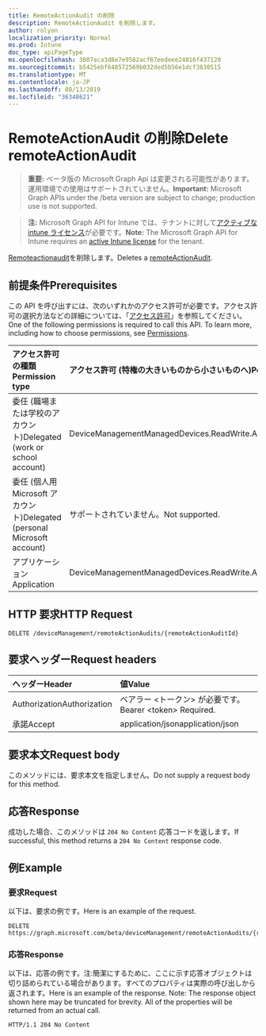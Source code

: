 ```yaml
---
title: RemoteActionAudit の削除
description: RemoteActionAudit を削除します。
author: rolyon
localization_priority: Normal
ms.prod: Intune
doc_type: apiPageType
ms.openlocfilehash: 3807aca3d8e7e9582acf67eedeee24816f437120
ms.sourcegitcommit: b5425ebf648572569b032ded5b56e1dcf3830515
ms.translationtype: MT
ms.contentlocale: ja-JP
ms.lasthandoff: 08/13/2019
ms.locfileid: "36348621"
---
```

# <a name="delete-remoteactionaudit"></a><span data-ttu-id="898a8-103">RemoteActionAudit の削除</span><span class="sxs-lookup"><span data-stu-id="898a8-103">Delete remoteActionAudit</span></span>

> <span data-ttu-id="898a8-104">**重要:** ベータ版の Microsoft Graph Api は変更される可能性があります。運用環境での使用はサポートされていません。</span><span class="sxs-lookup"><span data-stu-id="898a8-104">**Important:** Microsoft Graph APIs under the /beta version are subject to change; production use is not supported.</span></span>

> <span data-ttu-id="898a8-105">**注:** Microsoft Graph API for Intune では、テナントに対して[アクティブな intune ライセンス](https://go.microsoft.com/fwlink/?linkid=839381)が必要です。</span><span class="sxs-lookup"><span data-stu-id="898a8-105">**Note:** The Microsoft Graph API for Intune requires an [active Intune license](https://go.microsoft.com/fwlink/?linkid=839381) for the tenant.</span></span>

<span data-ttu-id="898a8-106">[Remoteactionaudit](../resources/intune-devices-remoteactionaudit.md)を削除します。</span><span class="sxs-lookup"><span data-stu-id="898a8-106">Deletes a [remoteActionAudit](../resources/intune-devices-remoteactionaudit.md).</span></span>

## <a name="prerequisites"></a><span data-ttu-id="898a8-107">前提条件</span><span class="sxs-lookup"><span data-stu-id="898a8-107">Prerequisites</span></span>
<span data-ttu-id="898a8-p101">この API を呼び出すには、次のいずれかのアクセス許可が必要です。アクセス許可の選択方法などの詳細については、「[アクセス許可](/graph/permissions-reference)」を参照してください。</span><span class="sxs-lookup"><span data-stu-id="898a8-p101">One of the following permissions is required to call this API. To learn more, including how to choose permissions, see [Permissions](/graph/permissions-reference).</span></span>

|<span data-ttu-id="898a8-110">アクセス許可の種類</span><span class="sxs-lookup"><span data-stu-id="898a8-110">Permission type</span></span>|<span data-ttu-id="898a8-111">アクセス許可 (特権の大きいものから小さいものへ)</span><span class="sxs-lookup"><span data-stu-id="898a8-111">Permissions (from most to least privileged)</span></span>|
|:---|:---|
|<span data-ttu-id="898a8-112">委任 (職場または学校のアカウント)</span><span class="sxs-lookup"><span data-stu-id="898a8-112">Delegated (work or school account)</span></span>|<span data-ttu-id="898a8-113">DeviceManagementManagedDevices.ReadWrite.All</span><span class="sxs-lookup"><span data-stu-id="898a8-113">DeviceManagementManagedDevices.ReadWrite.All</span></span>|
|<span data-ttu-id="898a8-114">委任 (個人用 Microsoft アカウント)</span><span class="sxs-lookup"><span data-stu-id="898a8-114">Delegated (personal Microsoft account)</span></span>|<span data-ttu-id="898a8-115">サポートされていません。</span><span class="sxs-lookup"><span data-stu-id="898a8-115">Not supported.</span></span>|
|<span data-ttu-id="898a8-116">アプリケーション</span><span class="sxs-lookup"><span data-stu-id="898a8-116">Application</span></span>|<span data-ttu-id="898a8-117">DeviceManagementManagedDevices.ReadWrite.All</span><span class="sxs-lookup"><span data-stu-id="898a8-117">DeviceManagementManagedDevices.ReadWrite.All</span></span>|

## <a name="http-request"></a><span data-ttu-id="898a8-118">HTTP 要求</span><span class="sxs-lookup"><span data-stu-id="898a8-118">HTTP Request</span></span>
<!-- {
  "blockType": "ignored"
}
-->
``` http
DELETE /deviceManagement/remoteActionAudits/{remoteActionAuditId}
```

## <a name="request-headers"></a><span data-ttu-id="898a8-119">要求ヘッダー</span><span class="sxs-lookup"><span data-stu-id="898a8-119">Request headers</span></span>
|<span data-ttu-id="898a8-120">ヘッダー</span><span class="sxs-lookup"><span data-stu-id="898a8-120">Header</span></span>|<span data-ttu-id="898a8-121">値</span><span class="sxs-lookup"><span data-stu-id="898a8-121">Value</span></span>|
|:---|:---|
|<span data-ttu-id="898a8-122">Authorization</span><span class="sxs-lookup"><span data-stu-id="898a8-122">Authorization</span></span>|<span data-ttu-id="898a8-123">ベアラー &lt;トークン&gt; が必要です。</span><span class="sxs-lookup"><span data-stu-id="898a8-123">Bearer &lt;token&gt; Required.</span></span>|
|<span data-ttu-id="898a8-124">承諾</span><span class="sxs-lookup"><span data-stu-id="898a8-124">Accept</span></span>|<span data-ttu-id="898a8-125">application/json</span><span class="sxs-lookup"><span data-stu-id="898a8-125">application/json</span></span>|

## <a name="request-body"></a><span data-ttu-id="898a8-126">要求本文</span><span class="sxs-lookup"><span data-stu-id="898a8-126">Request body</span></span>
<span data-ttu-id="898a8-127">このメソッドには、要求本文を指定しません。</span><span class="sxs-lookup"><span data-stu-id="898a8-127">Do not supply a request body for this method.</span></span>

## <a name="response"></a><span data-ttu-id="898a8-128">応答</span><span class="sxs-lookup"><span data-stu-id="898a8-128">Response</span></span>
<span data-ttu-id="898a8-129">成功した場合、このメソッドは `204 No Content` 応答コードを返します。</span><span class="sxs-lookup"><span data-stu-id="898a8-129">If successful, this method returns a `204 No Content` response code.</span></span>

## <a name="example"></a><span data-ttu-id="898a8-130">例</span><span class="sxs-lookup"><span data-stu-id="898a8-130">Example</span></span>

### <a name="request"></a><span data-ttu-id="898a8-131">要求</span><span class="sxs-lookup"><span data-stu-id="898a8-131">Request</span></span>
<span data-ttu-id="898a8-132">以下は、要求の例です。</span><span class="sxs-lookup"><span data-stu-id="898a8-132">Here is an example of the request.</span></span>
``` http
DELETE https://graph.microsoft.com/beta/deviceManagement/remoteActionAudits/{remoteActionAuditId}
```

### <a name="response"></a><span data-ttu-id="898a8-133">応答</span><span class="sxs-lookup"><span data-stu-id="898a8-133">Response</span></span>
<span data-ttu-id="898a8-p102">以下は、応答の例です。注:簡潔にするために、ここに示す応答オブジェクトは切り詰められている場合があります。すべてのプロパティは実際の呼び出しから返されます。</span><span class="sxs-lookup"><span data-stu-id="898a8-p102">Here is an example of the response. Note: The response object shown here may be truncated for brevity. All of the properties will be returned from an actual call.</span></span>
``` http
HTTP/1.1 204 No Content
```






